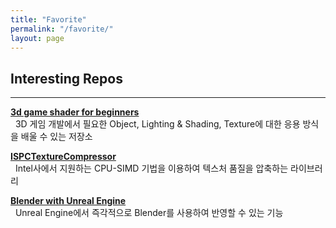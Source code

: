 ```yaml
---
title: "Favorite"
permalink: "/favorite/"
layout: page
---
```


## Interesting Repos
---

[__3d game shader for beginners__]  
&nbsp; 3D 게임 개발에서 필요한 Object, Lighting & Shading, Texture에 대한 응용 방식을 배울 수 있는 저장소  

[__ISPCTextureCompressor__]  
&nbsp; Intel사에서 지원하는 CPU-SIMD 기법을 이용하여 텍스처 품질을 압축하는 라이브러리  

[__Blender with Unreal Engine__]  
&nbsp; Unreal Engine에서 즉각적으로 Blender를 사용하여 반영할 수 있는 기능  
 
 [__3d game shader for beginners__]: <https://github.com/ironin0923/3d-game-shaders-for-beginners>
 [__ISPCTextureCompressor__]: <https://github.com/ironin0923/ISPCTextureCompressor>
 [__Blender with Unreal Engine__]: <https://github.com/ironin0923/Blender-For-UnrealEngine-Addons>
